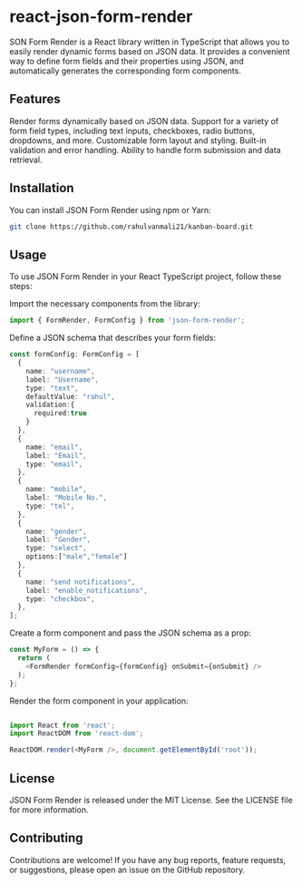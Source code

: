 # react-json-form-render

SON Form Render is a React library written in TypeScript that allows you to easily render dynamic forms based on JSON data. It provides a convenient way to define form fields and their properties using JSON, and automatically generates the corresponding form components.

## Features
Render forms dynamically based on JSON data.
Support for a variety of form field types, including text inputs, checkboxes, radio buttons, dropdowns, and more.
Customizable form layout and styling.
Built-in validation and error handling.
Ability to handle form submission and data retrieval.

## Installation
You can install JSON Form Render using npm or Yarn:

```bash
git clone https://github.com/rahulvanmali21/kanban-board.git
```

## Usage
To use JSON Form Render in your React TypeScript project, follow these steps:

Import the necessary components from the library:

```typescript
import { FormRender, FormConfig } from 'json-form-render';
```
Define a JSON schema that describes your form fields:

```typescript
const formConfig: FormConfig = [
  {
    name: "username",
    label: "Username",
    type: "text",
    defaultValue: "rahul",
    validation:{
      required:true
    }
  },
  {
    name: "email",
    label: "Email",
    type: "email",
  },
  {
    name: "mobile",
    label: "Mobile No.",
    type: "tel",
  },
  {
    name: "gender",
    label: "Gender",
    type: "select",
    options:["male","female"]
  },
  {
    name: "send notifications",
    label: "enable_notifications",
    type: "checkbox",
  },
];

```
Create a form component and pass the JSON schema as a prop:

```typescript
const MyForm = () => {
  return (
    <FormRender formConfig={formConfig} onSubmit={onSubmit} />
  );
};
```
Render the form component in your application:

```typescript

import React from 'react';
import ReactDOM from 'react-dom';

ReactDOM.render(<MyForm />, document.getElementById('root'));
```


## License
JSON Form Render is released under the MIT License. See the LICENSE file for more information.

## Contributing
Contributions are welcome! If you have any bug reports, feature requests, or suggestions, please open an issue on the GitHub repository.
